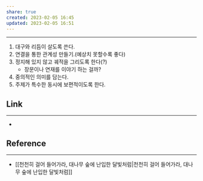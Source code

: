 ```yaml
---
share: true
created: 2023-02-05 16:45
updated: 2023-02-05 16:51
---
```


---
1. 대구와 리듬이 살도록 쓴다.
2. 연결을 통한 관계성 만들기.(예상치 못할수록 좋다)
3. 정지해 있지 않고 궤적을 그리도록 한다(?)
   - 장문이나 연재를 이야기 하는 걸까?
4. 중의적인 의미를 담는다.
5. 주제가 특수한 동시에 보편적이도록 한다.





## Link
---
- 


## Reference
---
- [[천천히 걸어 들어가라, 대나무 숲에 난입한 달빛처럼|천천히 걸어 들어가라, 대나무 숲에 난입한 달빛처럼]]